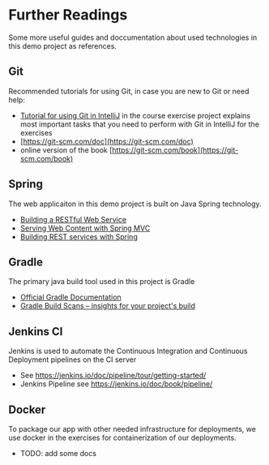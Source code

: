 # Further Readings

Some more useful guides and doccumentation about used technologies in this demo project as references.

## Git

Recommended tutorials for using Git, in case you are new to Git or need help:
 * [Tutorial for using Git in IntelliJ](tutorial-git-in-intellij.md) in the course exercise project explains most important tasks that you need to perform with Git in IntelliJ for the exercises
 * [https://git-scm.com/doc](https://git-scm.com/doc)
 * online version of the book [https://git-scm.com/book](https://git-scm.com/book)

## Spring

The web applicaiton in this demo project is built on Java Spring technology.

* [Building a RESTful Web Service](https://spring.io/guides/gs/rest-service/)
* [Serving Web Content with Spring MVC](https://spring.io/guides/gs/serving-web-content/)
* [Building REST services with Spring](https://spring.io/guides/tutorials/bookmarks/)

## Gradle

The primary java build tool used in this project is Gradle

* [Official Gradle Documentation](https://docs.gradle.org)
* [Gradle Build Scans – insights for your project's build](https://scans.gradle.com#gradle)

## Jenkins CI

Jenkins is used to automate the Continuous Integration and Continuous Deployment pipelines on the CI server

* See https://jenkins.io/doc/pipeline/tour/getting-started/
* Jenkins Pipeline see https://jenkins.io/doc/book/pipeline/

## Docker

To package our app with other needed infrastructure for deployments, we use docker in the exercises for containerization of our deployments.

* TODO: add some docs

